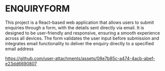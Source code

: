 # ENQUIRYFORM
This project is a React-based web application that allows users to submit enquiries through a form, with the details sent directly via email. It is designed to be user-friendly and responsive, ensuring a smooth experience across all devices. The form validates the user input before submission and integrates email functionality to deliver the enquiry directly to a specified email address




https://github.com/user-attachments/assets/08e7b85c-a474-4acb-abef-e23dd6690807

